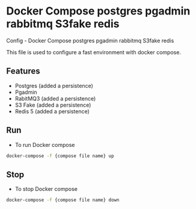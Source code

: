# Docker Compose postgres pgadmin rabbitmq S3fake redis
 Config - Docker Compose postgres pgadmin rabbitmq S3fake redis

This file is used to configure a fast environment with docker compose.

## Features
- Postgres (added a persistence)
- Pgadmin
- RabitMQ3  (added a persistence)
- S3 Fake (added a persistence)
- Redis 5 (added a persistence)
## Run

- To run Docker compose
  
```sh
docker-compose -f {compose file name} up
```  

## Stop

- To stop Docker compose
  
```sh
docker-compose -f {compose file name} down
```  
